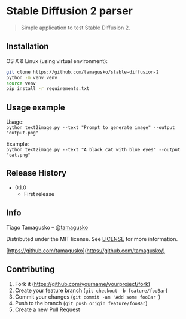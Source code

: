 # Stable Diffusion 2 parser
> Simple application to test Stable Diffusion 2.

## Installation

OS X & Linux (using virtual environment):

```sh
git clone https://github.com/tamagusko/stable-diffusion-2
python -m venv venv
source venv
pip install -r requirements.txt
```

## Usage example

Usage:  
    ``python text2image.py --text "Prompt to generate image" --output "output.png"``

Example:  
    ``python text2image.py --text "A black cat with blue eyes" --output "cat.png"``

## Release History

* 0.1.0
    * First release

## Info

Tiago Tamagusko – [@tamagusko](https://tamagusko.com)

Distributed under the MIT license. See [LICENSE]() for more information.

[https://github.com/tamagusko](https://github.com/tamagusko/)

## Contributing

1. Fork it (<https://github.com/yourname/yourproject/fork>)
2. Create your feature branch (`git checkout -b feature/fooBar`)
3. Commit your changes (`git commit -am 'Add some fooBar'`)
4. Push to the branch (`git push origin feature/fooBar`)
5. Create a new Pull Request
